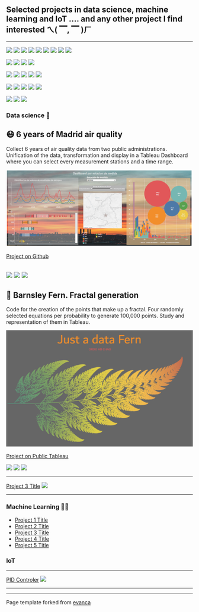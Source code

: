 ## Selected projects in data science, machine learning and IoT .... and any other project I find interested ㄟ( ▔, ▔ )ㄏ

---

[![](https://img.shields.io/badge/Python-white?logo=Python)](#) 
[![](https://img.shields.io/badge/Jupyter-white?logo=Jupyter)](#)
[![](https://img.shields.io/badge/PyTorch-white?logo=pytorch)](#)
[![](https://img.shields.io/badge/Twitter-white?logo=Twitter)](#)
[![](https://img.shields.io/badge/HuggingFace_Transformers-white?logo=huggingface)](#)
[![](https://img.shields.io/badge/Python-white?logo=Python)](#)
[![](https://img.shields.io/badge/Jupyter-white?logo=Jupyter)](#)
[![](https://img.shields.io/badge/Google-white?logo=Google)](#) 
[![](https://img.shields.io/badge/Apple-white?logo=Apple)](#)


[![](https://img.shields.io/badge/Python-white?logo=Python)](#)
[![](https://img.shields.io/badge/MongoDB-white?logo=mongodb)](#) [![](https://img.shields.io/badge/Scrapy-white?logo=scrapy)](#)
[![](https://img.shields.io/badge/Bash-white?logo=GNUbash)](#)




[![](https://img.shields.io/badge/Pandas-white?logo=Pandas)](#)
[![](https://img.shields.io/badge/Jupyter-white?logo=Jupyter)](#)
[![](https://img.shields.io/badge/Anaconda-white?logo=anaconda)](#)
[![](https://img.shields.io/badge/Geopandas-white?logo=Geopandas)](#)
[![](https://img.shields.io/badge/Bash-white?logo=GNUbash)](#)

[![](https://img.shields.io/badge/Python-white?logo=Python)](#)
[![](https://img.shields.io/badge/Jupyter-white?logo=Jupyter)](#)
[![](https://img.shields.io/badge/sklearn-white?logo=scikit-learn)](#)
[![](https://img.shields.io/badge/LIME-white?logo=LIME)](#)
[![](https://img.shields.io/badge/SHAP-white?logo=SHAP)](#)

[![](https://img.shields.io/badge/R-white?logo=R)](#)
[![](https://img.shields.io/badge/Python-white?logo=Python)](#)
[![](https://img.shields.io/badge/Jupyter-white?logo=Jupyter)](#) 





### Data science 🚀

## 😷 6 years of Madrid air quality 

Collect 6 years of air quality data from two public administrations. Unification of the data, transformation and display in a Tableau Dashboard where you can select every measurement stations and a time range. 

<img src="images/aire.PNG?raw=true"/>

[Project on Github](https://github.com/4tolon/Aire_de_calidad)

[![](https://img.shields.io/badge/Python-white?logo=Python)](#) [![](https://img.shields.io/badge/Jupyter-white?logo=Jupyter)](#) [![](https://img.shields.io/badge/Tableau-white?logo=Tableau)](#)
---

## 🌿 Barnsley Fern. Fractal generation

Code for the creation of the points that make up a fractal. Four randomly selected equations per probability to generate 100,000 points. Study and representation of them in Tableau.

<img src="images/fern2.PNG?raw=true"/>

[Project on Public Tableau](https://public.tableau.com/views/DataFernV1/JustaDataFern?:language=es-ES&:display_count=n&:origin=viz_share_link)

[![](https://img.shields.io/badge/Python-white?logo=Python)](#) [![](https://img.shields.io/badge/Jupyter-white?logo=Jupyter)](#) [![](https://img.shields.io/badge/Tableau-white?logo=Tableau)](#)


---
[Project 3 Title](http://example.com/)
<img src="images/dummy_thumbnail.jpg?raw=true"/>

---

### Machine Learning 🤹‍♂️

- [Project 1 Title](http://example.com/)
- [Project 2 Title](http://example.com/)
- [Project 3 Title](http://example.com/)
- [Project 4 Title](http://example.com/)
- [Project 5 Title](http://example.com/)


### IoT 

---
[PID Controler](/pdf/sample_presentation.pdf)
<img src="images/dummy_thumbnail.jpg?raw=true"/>

---




---
<p style="font-size:14px">Page template forked from <a href="https://github.com/evanca/quick-portfolio">evanca</a></p>
<!-- Remove above link if you don't want to attibute -->
